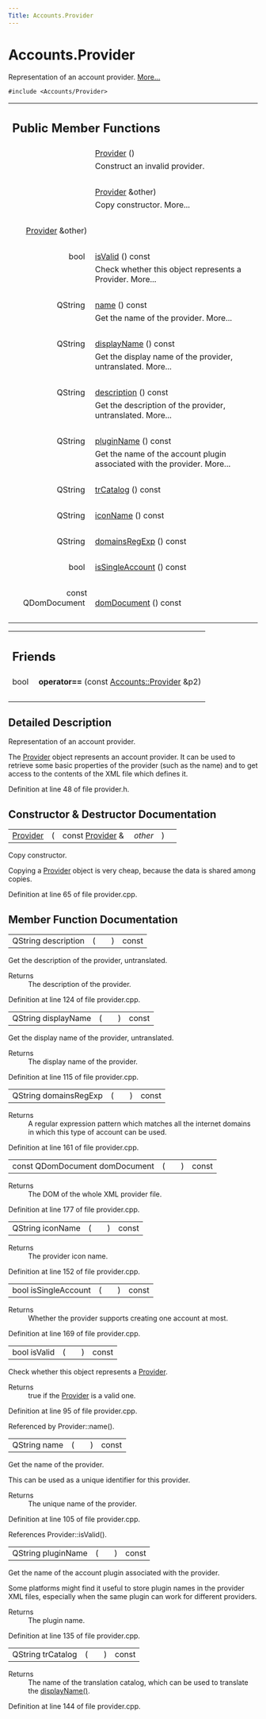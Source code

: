 ```yaml
---
Title: Accounts.Provider
---
```


# Accounts.Provider

<p>Representation of an account provider.  
<a href="#details">More...</a></p>
<p><code>#include &lt;Accounts/Provider&gt;</code></p>
<table class="memberdecls">
<tr class="heading"><td colspan="2"><h2 class="groupheader">
Public Member Functions</h2></td></tr>
<tr class="memitem:a0a281cda2c25f17e851f76142d4527a0"><td class="memItemLeft" align="right" valign="top">
&#160;</td><td class="memItemRight" valign="bottom"><a class="el" href="#a0a281cda2c25f17e851f76142d4527a0">Provider</a> ()</td></tr>
<tr class="memdesc:a0a281cda2c25f17e851f76142d4527a0"><td class="mdescLeft">&#160;</td><td class="mdescRight">Construct an invalid provider. <br /></td></tr>
<tr class="separator:a0a281cda2c25f17e851f76142d4527a0"><td class="memSeparator" colspan="2">&#160;</td></tr>
<tr class="memitem:abff16d2acc53f89d7f633e85a4b90634"><td class="memItemLeft" align="right" valign="top">&#160;</td><td class="memItemRight" valign="bottom"><a class="el" href="#">Provider</a> &amp;other)</td></tr>
<tr class="memdesc:abff16d2acc53f89d7f633e85a4b90634"><td class="mdescLeft">&#160;</td><td class="mdescRight">Copy constructor.  More...<br /></td></tr>
<tr class="separator:abff16d2acc53f89d7f633e85a4b90634"><td class="memSeparator" colspan="2">&#160;</td></tr>
<tr class="memitem:a2ea3187c2cc7f9464d47da1aada7d78c"><td class="memItemLeft" align="right" valign="top">
<a class="el" href="#">Provider</a> &amp;other)</td></tr>
<tr class="separator:a2ea3187c2cc7f9464d47da1aada7d78c"><td class="memSeparator" colspan="2">&#160;</td></tr>
<tr class="memitem:aac1b70a2ed67ead038c4d3f5ac4d8a81"><td class="memItemLeft" align="right" valign="top">bool&#160;</td><td class="memItemRight" valign="bottom"><a class="el" href="#aac1b70a2ed67ead038c4d3f5ac4d8a81">isValid</a> () const </td></tr>
<tr class="memdesc:aac1b70a2ed67ead038c4d3f5ac4d8a81"><td class="mdescLeft">&#160;</td><td class="mdescRight">Check whether this object represents a Provider.  More...<br /></td></tr>
<tr class="separator:aac1b70a2ed67ead038c4d3f5ac4d8a81"><td class="memSeparator" colspan="2">&#160;</td></tr>
<tr class="memitem:a2b0a198f837184bf6fff555cee3ce770"><td class="memItemLeft" align="right" valign="top">QString&#160;</td><td class="memItemRight" valign="bottom"><a class="el" href="#a2b0a198f837184bf6fff555cee3ce770">name</a> () const </td></tr>
<tr class="memdesc:a2b0a198f837184bf6fff555cee3ce770"><td class="mdescLeft">&#160;</td><td class="mdescRight">Get the name of the provider.  More...<br /></td></tr>
<tr class="separator:a2b0a198f837184bf6fff555cee3ce770"><td class="memSeparator" colspan="2">&#160;</td></tr>
<tr class="memitem:a9def71dea12661002bb3a63b3b91d08d"><td class="memItemLeft" align="right" valign="top">QString&#160;</td><td class="memItemRight" valign="bottom"><a class="el" href="#a9def71dea12661002bb3a63b3b91d08d">displayName</a> () const </td></tr>
<tr class="memdesc:a9def71dea12661002bb3a63b3b91d08d"><td class="mdescLeft">&#160;</td><td class="mdescRight">Get the display name of the provider, untranslated.  More...<br /></td></tr>
<tr class="separator:a9def71dea12661002bb3a63b3b91d08d"><td class="memSeparator" colspan="2">&#160;</td></tr>
<tr class="memitem:aeaebc63d2181b1a4506603f4e03f1275"><td class="memItemLeft" align="right" valign="top">QString&#160;</td><td class="memItemRight" valign="bottom"><a class="el" href="#aeaebc63d2181b1a4506603f4e03f1275">description</a> () const </td></tr>
<tr class="memdesc:aeaebc63d2181b1a4506603f4e03f1275"><td class="mdescLeft">&#160;</td><td class="mdescRight">Get the description of the provider, untranslated.  More...<br /></td></tr>
<tr class="separator:aeaebc63d2181b1a4506603f4e03f1275"><td class="memSeparator" colspan="2">&#160;</td></tr>
<tr class="memitem:ac7fe5a9dd669a037edfa2930803311a5"><td class="memItemLeft" align="right" valign="top">QString&#160;</td><td class="memItemRight" valign="bottom"><a class="el" href="#ac7fe5a9dd669a037edfa2930803311a5">pluginName</a> () const </td></tr>
<tr class="memdesc:ac7fe5a9dd669a037edfa2930803311a5"><td class="mdescLeft">&#160;</td><td class="mdescRight">Get the name of the account plugin associated with the provider.  More...<br /></td></tr>
<tr class="separator:ac7fe5a9dd669a037edfa2930803311a5"><td class="memSeparator" colspan="2">&#160;</td></tr>
<tr class="memitem:a6c73afd4753195ea4eee794c95a770dd"><td class="memItemLeft" align="right" valign="top">QString&#160;</td><td class="memItemRight" valign="bottom"><a class="el" href="#a6c73afd4753195ea4eee794c95a770dd">trCatalog</a> () const </td></tr>
<tr class="separator:a6c73afd4753195ea4eee794c95a770dd"><td class="memSeparator" colspan="2">&#160;</td></tr>
<tr class="memitem:a038b22680aca535f9972908fe2f1f6a1"><td class="memItemLeft" align="right" valign="top">QString&#160;</td><td class="memItemRight" valign="bottom"><a class="el" href="#a038b22680aca535f9972908fe2f1f6a1">iconName</a> () const </td></tr>
<tr class="separator:a038b22680aca535f9972908fe2f1f6a1"><td class="memSeparator" colspan="2">&#160;</td></tr>
<tr class="memitem:ab0c2fc656cae3b09e456ec0747315ecc"><td class="memItemLeft" align="right" valign="top">QString&#160;</td><td class="memItemRight" valign="bottom"><a class="el" href="#ab0c2fc656cae3b09e456ec0747315ecc">domainsRegExp</a> () const </td></tr>
<tr class="separator:ab0c2fc656cae3b09e456ec0747315ecc"><td class="memSeparator" colspan="2">&#160;</td></tr>
<tr class="memitem:aa785668bfd84285ad40299410c02367d"><td class="memItemLeft" align="right" valign="top">bool&#160;</td><td class="memItemRight" valign="bottom"><a class="el" href="#aa785668bfd84285ad40299410c02367d">isSingleAccount</a> () const </td></tr>
<tr class="separator:aa785668bfd84285ad40299410c02367d"><td class="memSeparator" colspan="2">&#160;</td></tr>
<tr class="memitem:a305fe3a04c76c8069c3465621a7967cc"><td class="memItemLeft" align="right" valign="top">const QDomDocument&#160;</td><td class="memItemRight" valign="bottom"><a class="el" href="#a305fe3a04c76c8069c3465621a7967cc">domDocument</a> () const </td></tr>
<tr class="separator:a305fe3a04c76c8069c3465621a7967cc"><td class="memSeparator" colspan="2">&#160;</td></tr>
</table><table class="memberdecls">
<tr class="heading"><td colspan="2"><h2 class="groupheader">
Friends</h2></td></tr>
<tr class="memitem:acad7a7994506519762f09b8a66c91c6a"><td class="memItemLeft" align="right" valign="top">
bool&#160;</td><td class="memItemRight" valign="bottom"><b>operator==</b> (const <a class="el" href="#">Accounts::Provider</a> &amp;p2)</td></tr>
<tr class="separator:acad7a7994506519762f09b8a66c91c6a"><td class="memSeparator" colspan="2">&#160;</td></tr>
</table>
<a name="details" id="details"></a><h2 class="groupheader">Detailed Description</h2>
<p>Representation of an account provider. </p>
<p>The <a class="el" href="#" title="Representation of an account provider. ">Provider</a> object represents an account provider. It can be used to retrieve some basic properties of the provider (such as the name) and to get access to the contents of the XML file which defines it. </p>
<p>Definition at line 48 of file provider.h.</p>
<h2 class="groupheader">Constructor &amp; Destructor Documentation</h2>
<table class="memname">
<tr>
<td class="memname"><a class="el" href="#">Provider</a> </td>
<td>(</td>
<td class="paramtype">const <a class="el" href="#">Provider</a> &amp;&#160;</td>
<td class="paramname"><em>other</em></td><td>)</td>
<td></td>
</tr>
</table>
<p>Copy constructor. </p>
<p>Copying a <a class="el" href="#" title="Representation of an account provider. ">Provider</a> object is very cheap, because the data is shared among copies. </p>
<p>Definition at line 65 of file provider.cpp.</p>
<h2 class="groupheader">Member Function Documentation</h2>
<table class="memname">
<tr>
<td class="memname">QString description </td>
<td>(</td>
<td class="paramname"></td><td>)</td>
<td> const</td>
</tr>
</table>
<p>Get the description of the provider, untranslated. </p>
<dl class="section return"><dt>Returns</dt><dd>The description of the provider. </dd></dl>
<p>Definition at line 124 of file provider.cpp.</p>
<table class="memname">
<tr>
<td class="memname">QString displayName </td>
<td>(</td>
<td class="paramname"></td><td>)</td>
<td> const</td>
</tr>
</table>
<p>Get the display name of the provider, untranslated. </p>
<dl class="section return"><dt>Returns</dt><dd>The display name of the provider. </dd></dl>
<p>Definition at line 115 of file provider.cpp.</p>
<table class="memname">
<tr>
<td class="memname">QString domainsRegExp </td>
<td>(</td>
<td class="paramname"></td><td>)</td>
<td> const</td>
</tr>
</table>
<dl class="section return"><dt>Returns</dt><dd>A regular expression pattern which matches all the internet domains in which this type of account can be used. </dd></dl>
<p>Definition at line 161 of file provider.cpp.</p>
<table class="memname">
<tr>
<td class="memname">const QDomDocument domDocument </td>
<td>(</td>
<td class="paramname"></td><td>)</td>
<td> const</td>
</tr>
</table>
<dl class="section return"><dt>Returns</dt><dd>The DOM of the whole XML provider file. </dd></dl>
<p>Definition at line 177 of file provider.cpp.</p>
<table class="memname">
<tr>
<td class="memname">QString iconName </td>
<td>(</td>
<td class="paramname"></td><td>)</td>
<td> const</td>
</tr>
</table>
<dl class="section return"><dt>Returns</dt><dd>The provider icon name. </dd></dl>
<p>Definition at line 152 of file provider.cpp.</p>
<table class="memname">
<tr>
<td class="memname">bool isSingleAccount </td>
<td>(</td>
<td class="paramname"></td><td>)</td>
<td> const</td>
</tr>
</table>
<dl class="section return"><dt>Returns</dt><dd>Whether the provider supports creating one account at most. </dd></dl>
<p>Definition at line 169 of file provider.cpp.</p>
<table class="memname">
<tr>
<td class="memname">bool isValid </td>
<td>(</td>
<td class="paramname"></td><td>)</td>
<td> const</td>
</tr>
</table>
<p>Check whether this object represents a <a class="el" href="#" title="Representation of an account provider. ">Provider</a>. </p>
<dl class="section return"><dt>Returns</dt><dd>true if the <a class="el" href="#" title="Representation of an account provider. ">Provider</a> is a valid one. </dd></dl>
<p>Definition at line 95 of file provider.cpp.</p>
<p>Referenced by Provider::name().</p>
<table class="memname">
<tr>
<td class="memname">QString name </td>
<td>(</td>
<td class="paramname"></td><td>)</td>
<td> const</td>
</tr>
</table>
<p>Get the name of the provider. </p>
<p>This can be used as a unique identifier for this provider. </p><dl class="section return"><dt>Returns</dt><dd>The unique name of the provider. </dd></dl>
<p>Definition at line 105 of file provider.cpp.</p>
<p>References Provider::isValid().</p>
<table class="memname">
<tr>
<td class="memname">QString pluginName </td>
<td>(</td>
<td class="paramname"></td><td>)</td>
<td> const</td>
</tr>
</table>
<p>Get the name of the account plugin associated with the provider. </p>
<p>Some platforms might find it useful to store plugin names in the provider XML files, especially when the same plugin can work for different providers. </p><dl class="section return"><dt>Returns</dt><dd>The plugin name. </dd></dl>
<p>Definition at line 135 of file provider.cpp.</p>
<table class="memname">
<tr>
<td class="memname">QString trCatalog </td>
<td>(</td>
<td class="paramname"></td><td>)</td>
<td> const</td>
</tr>
</table>
<dl class="section return"><dt>Returns</dt><dd>The name of the translation catalog, which can be used to translate the <a class="el" href="#a9def71dea12661002bb3a63b3b91d08d" title="Get the display name of the provider, untranslated. ">displayName()</a>. </dd></dl>
<p>Definition at line 144 of file provider.cpp.</p>
